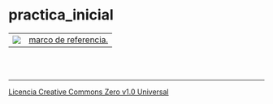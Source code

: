 # practica_inicial
<table>
    <tr>
        <td>
            <a href="https://OscarGonzalezADSI.github.io/practica_inicial">            
                <img src="https://git-scm.com/images/logo@2x.png"/>
            </a>
        </td>
        <td>
            <a href="https://OscarGonzalezADSI.github.io/practica_inicial">            
                marco de referencia.                        
            </a>
        </td>
    </tr>            
</table>
<br/><br/><hr/>
<a href="https://github.com/OscarGonzalezADSI/practica_inicial/blob/master/LICENSE.md">
    Licencia Creative Commons Zero v1.0 Universal
</a>
